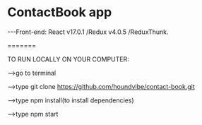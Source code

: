 # ContactBook app

---Front-end: React v17.0.1 /Redux v4.0.5 /ReduxThunk.

=======

TO RUN LOCALLY ON YOUR COMPUTER:

-->go to terminal

-->type git clone https://github.com/houndvibe/contact-book.git

-->type npm install(to install dependencies)

-->type npm start
